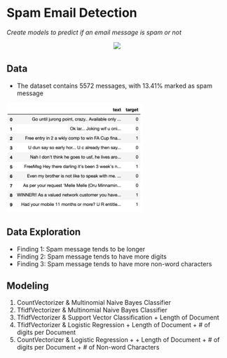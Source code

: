 # Spam Email Detection
_Create models to predict if an email message is spam or not_

<p align="center">
  <img src="https://www.saleshandy.com/blog/wp-content/uploads/2017/01/wsi-imageoptim-11-Reasons-Why-Your-Email-Ends-Up-In-Spam.png" height="300px">
</p>

## Data
- The dataset contains 5572 messages, with 13.41% marked as spam message

<img src="data.png" height="250px">

## Data Exploration
- Finding 1: Spam message tends to be longer
- Finding 2: Spam message tends to have more digits
- Finding 3: Spam message tends to have more non-word characters

## Modeling
1. CountVectorizer & Multinomial Naive Bayes Classifier
2. TfidfVectorizer & Multinomial Naive Bayes Classifier
3. TfidfVectorizer & Support Vector Classification + Length of Document
4. TfidfVectorizer & Logistic Regression + Length of Document + # of digits per Document
5. CountVectorizer & Logistic Regression + + Length of Document + # of digits per Document + # of Non-word Characters
